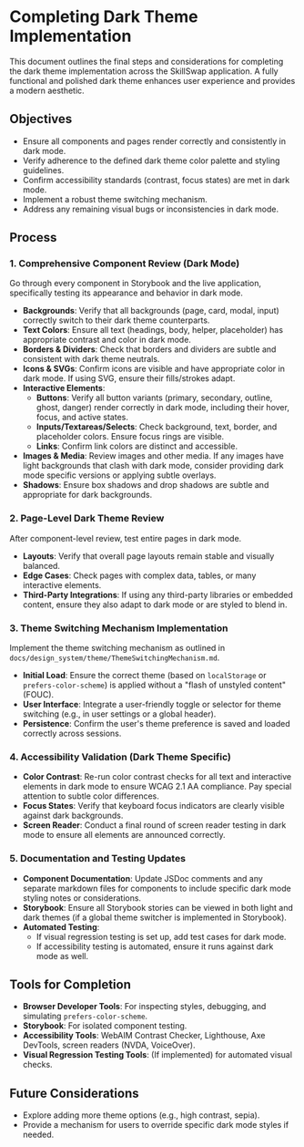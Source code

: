 # Completing Dark Theme Implementation

This document outlines the final steps and considerations for completing the dark theme implementation across the SkillSwap application. A fully functional and polished dark theme enhances user experience and provides a modern aesthetic.

## Objectives

-   Ensure all components and pages render correctly and consistently in dark mode.
-   Verify adherence to the defined dark theme color palette and styling guidelines.
-   Confirm accessibility standards (contrast, focus states) are met in dark mode.
-   Implement a robust theme switching mechanism.
-   Address any remaining visual bugs or inconsistencies in dark mode.

## Process

### 1. Comprehensive Component Review (Dark Mode)

Go through every component in Storybook and the live application, specifically testing its appearance and behavior in dark mode.

*   **Backgrounds**: Verify that all backgrounds (page, card, modal, input) correctly switch to their dark theme counterparts.
*   **Text Colors**: Ensure all text (headings, body, helper, placeholder) has appropriate contrast and color in dark mode.
*   **Borders & Dividers**: Check that borders and dividers are subtle and consistent with dark theme neutrals.
*   **Icons & SVGs**: Confirm icons are visible and have appropriate color in dark mode. If using SVG, ensure their fills/strokes adapt.
*   **Interactive Elements**:
    *   **Buttons**: Verify all button variants (primary, secondary, outline, ghost, danger) render correctly in dark mode, including their hover, focus, and active states.
    *   **Inputs/Textareas/Selects**: Check background, text, border, and placeholder colors. Ensure focus rings are visible.
    *   **Links**: Confirm link colors are distinct and accessible.
*   **Images & Media**: Review images and other media. If any images have light backgrounds that clash with dark mode, consider providing dark mode specific versions or applying subtle overlays.
*   **Shadows**: Ensure box shadows and drop shadows are subtle and appropriate for dark backgrounds.

### 2. Page-Level Dark Theme Review

After component-level review, test entire pages in dark mode.

*   **Layouts**: Verify that overall page layouts remain stable and visually balanced.
*   **Edge Cases**: Check pages with complex data, tables, or many interactive elements.
*   **Third-Party Integrations**: If using any third-party libraries or embedded content, ensure they also adapt to dark mode or are styled to blend in.

### 3. Theme Switching Mechanism Implementation

Implement the theme switching mechanism as outlined in `docs/design_system/theme/ThemeSwitchingMechanism.md`.

*   **Initial Load**: Ensure the correct theme (based on `localStorage` or `prefers-color-scheme`) is applied without a "flash of unstyled content" (FOUC).
*   **User Interface**: Integrate a user-friendly toggle or selector for theme switching (e.g., in user settings or a global header).
*   **Persistence**: Confirm the user's theme preference is saved and loaded correctly across sessions.

### 4. Accessibility Validation (Dark Theme Specific)

*   **Color Contrast**: Re-run color contrast checks for all text and interactive elements in dark mode to ensure WCAG 2.1 AA compliance. Pay special attention to subtle color differences.
*   **Focus States**: Verify that keyboard focus indicators are clearly visible against dark backgrounds.
*   **Screen Reader**: Conduct a final round of screen reader testing in dark mode to ensure all elements are announced correctly.

### 5. Documentation and Testing Updates

*   **Component Documentation**: Update JSDoc comments and any separate markdown files for components to include specific dark mode styling notes or considerations.
*   **Storybook**: Ensure all Storybook stories can be viewed in both light and dark themes (if a global theme switcher is implemented in Storybook).
*   **Automated Testing**:
    *   If visual regression testing is set up, add test cases for dark mode.
    *   If accessibility testing is automated, ensure it runs against dark mode as well.

## Tools for Completion

*   **Browser Developer Tools**: For inspecting styles, debugging, and simulating `prefers-color-scheme`.
*   **Storybook**: For isolated component testing.
*   **Accessibility Tools**: WebAIM Contrast Checker, Lighthouse, Axe DevTools, screen readers (NVDA, VoiceOver).
*   **Visual Regression Testing Tools**: (If implemented) for automated visual checks.

## Future Considerations

-   Explore adding more theme options (e.g., high contrast, sepia).
-   Provide a mechanism for users to override specific dark mode styles if needed.

